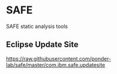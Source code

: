 SAFE
====

SAFE static analysis tools

## Eclipse Update Site

https://raw.githubusercontent.com/ponder-lab/safe/master/com.ibm.safe.updatesite
